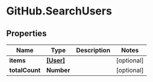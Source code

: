 # GitHub.SearchUsers

## Properties

Name | Type | Description | Notes
------------ | ------------- | ------------- | -------------
**items** | [**[User]**](User.md) |  | [optional] 
**totalCount** | **Number** |  | [optional] 


